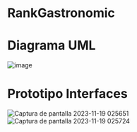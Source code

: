 # RankGastronomic
# Diagrama UML
![image](https://github.com/millrnv/RankGastronomic/assets/146766468/3d9be2f1-815a-42cb-bbc5-e9dd0e8b6aec)

# Prototipo Interfaces
![Captura de pantalla 2023-11-19 025651](https://github.com/millrnv/RankGastronomic/assets/146024498/0219b03e-79e0-403d-b9f7-7c379f3032d2)  ![Captura de pantalla 2023-11-19 025724](https://github.com/millrnv/RankGastronomic/assets/146024498/3b367d61-f414-4540-9ebb-059d289b3a07)

